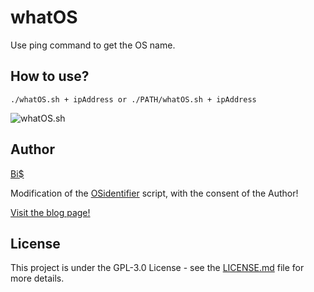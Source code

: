 # whatOS
Use ping command to get the OS name.

## How to use?
```./whatOS.sh + ipAddress or ./PATH/whatOS.sh + ipAddress```

![whatOS.sh](https://github.com/BiS-9/whatOS/blob/main/whatos.png)

## Author
[Bi$](https://github.com/BiS-9)

Modification of the [OSidentifier](https://github.com/sha-16/OSidentifier) script, with the consent of the Author!

[Visit the blog page!](https://doctrina-ambulare.blogspot.com/2022/04/time-to-live.html)

## License
This project is under the  GPL-3.0 License - see the [LICENSE.md](https://github.com/BiS-9/scriptGenerator/blob/main/LICENSE) file for more details.
